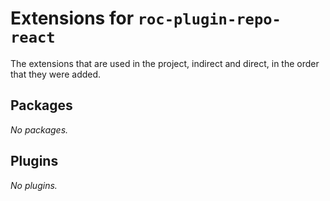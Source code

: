 # Extensions for `roc-plugin-repo-react`

The extensions that are used in the project, indirect and direct, in the order that they were added.

## Packages
_No packages._

## Plugins
_No plugins._
